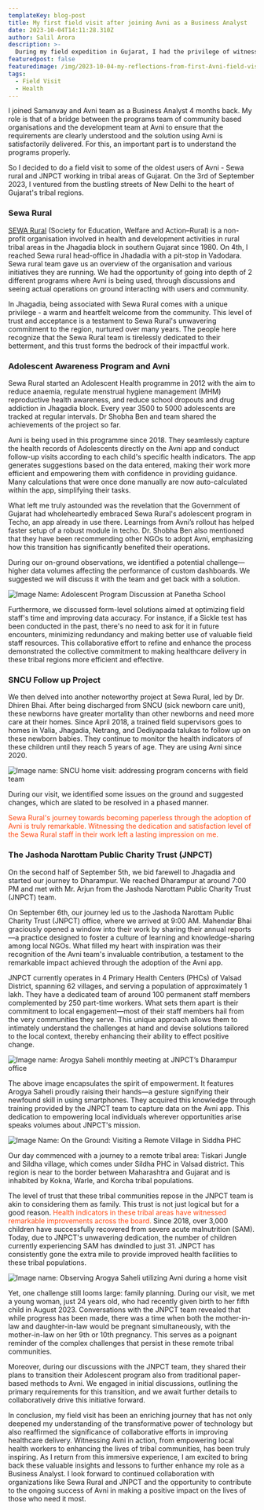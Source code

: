 ```yaml
---
templateKey: blog-post
title: My first field visit after joining Avni as a Business Analyst
date: 2023-10-04T14:11:28.310Z
author: Salil Arora
description: >-
  During my field expedition in Gujarat, I had the privilege of witnessing the grassroots activities where Avni is making a significant impact. Sewa Rural and Jashoda Narottam Public Charity Trust (JNPCT), both long-standing NGOs dedicated to serving the tribal communities of Gujarat, have harnessed the power of Avni to enhance their work. Join me on this journey as we delve into the tangible results and transformative potential of Avni in the heart of Gujarat's tribal regions.
featuredpost: false
featuredimage: /img/2023-10-04-my-reflections-from-first-Avni-field-visit-after-joining-as-ba/dharampur_arogya_saheli.jpg
tags:
  - Field Visit 
  - Health
---
```

I joined Samanvay and Avni team as a Business Analyst 4 months back. My role is that of a bridge between the programs team of community based organisations and the development team at Avni to ensure that the requirements are clearly understood and the solution using Avni is satisfactorily delivered. For this, an important part is to understand the programs properly.

So I decided to do a field visit to some of the oldest users of Avni - Sewa rural and JNPCT working in tribal areas of Gujarat.  On the 3rd of September 2023, I ventured from the bustling streets of New Delhi to the heart of Gujarat's tribal regions. 

### Sewa Rural
<a href="http://https://sewarural.org/" target="_blank" rel="noopener noreferrer">SEWA Rural</a> (Society for Education, Welfare and Action–Rural) is a non-profit organisation involved in health and development activities in rural tribal areas in the Jhagadia block in southern Gujarat since 1980. On 4th, I reached Sewa rural head-office in Jhadadia with a pit-stop in Vadodara. Sewa rural team gave us an overview of the organisation and various initiatives they are running. We had the opportunity of going into depth of 2 different programs where Avni is being used, through discussions and seeing actual operations on ground interacting with users and community.

In Jhagadia, being associated with Sewa Rural comes with a unique privilege - a warm and heartfelt welcome from the community. This level of trust and acceptance is a testament to Sewa Rural's unwavering commitment to the region, nurtured over many years. The people here recognize that the Sewa Rural team is tirelessly dedicated to their betterment, and this trust forms the bedrock of their impactful work.  


### Adolescent Awareness Program and Avni
Sewa Rural started an Adolescent Health programme in 2012 with the aim to reduce anaemia, regulate menstrual hygiene management (MHM) reproductive health awareness, and reduce school dropouts and drug addiction in Jhagadia block. Every year 3500 to 5000 adolescents are tracked at regular intervals. Dr Shobha Ben and team shared the achievements of the project so far. 

Avni is being used in this programme since 2018. They seamlessly capture the health records of Adolescents directly on the Avni app and conduct follow-up visits according to each child's specific health indicators. The app generates suggestions based on the data entered, making their work more efficient and empowering them with confidence in providing guidance. Many calculations that were once done manually are now auto-calculated within the app, simplifying their tasks. 

What left me truly astounded was the revelation that the Government of Gujarat had wholeheartedly embraced Sewa Rural's adolescent program in Techo, an app already in use there. Learnings from Avni’s rollout has helped faster setup of a robust module in techo. Dr. Shobha Ben also mentioned that they have been recommending other NGOs to adopt Avni, emphasizing how this transition has significantly benefited their operations.


During our on-ground observations, we identified a potential challenge—higher data volumes affecting the performance of custom dashboards. We suggested we will discuss it with the team and get back with a solution.

![Image Name: Adolescent Program Discussion at Panetha School](/img/2023-10-04-my-reflections-from-first-Avni-field-visit-after-joining-as-ba/adolescent_program_discussion.jpeg)

Furthermore, we discussed form-level solutions aimed at optimizing field staff's time and improving data accuracy. For instance, if a Sickle test has been conducted in the past, there's no need to ask for it in future encounters, minimizing redundancy and making better use of valuable field staff resources. This collaborative effort to refine and enhance the process demonstrated the collective commitment to making healthcare delivery in these tribal regions more efficient and effective.

### SNCU Follow up Project
We then delved into another noteworthy project at Sewa Rural, led by Dr. Dhiren Bhai. After being discharged from SNCU (sick newborn care unit), these newborns have greater mortality than other newborns and need more care at their homes. Since April 2018, a trained field supervisors goes to homes in Valia, Jhagadia, Netrang, and Dediyapada talukas to follow up on these newborn babies. They continue to monitor the health indicators of these children until they reach 5 years of age. They are using Avni since 2020.

![Image name: SNCU home visit: addressing program concerns with field team](/img/2023-10-04-my-reflections-from-first-Avni-field-visit-after-joining-as-ba/SNCU_home_visit.jpeg)

During our visit, we identified some issues on the ground and suggested changes, which are slated to be resolved in a phased manner. 

<span style="color:#ff470f">Sewa Rural's journey towards becoming paperless through the adoption of Avni is truly remarkable. Witnessing the dedication and satisfaction level of the Sewa Rural staff in their work left a lasting impression on me.</span> 

### The Jashoda Narottam Public Charity Trust (JNPCT)
On the second half of September 5th, we bid farewell to Jhagadia and started our  journey to Dharampur. We reached Dharampur at around 7:00 PM and met with Mr. Arjun from the Jashoda Narottam Public Charity Trust (JNPCT) team. 

On September 6th, our journey led us to the Jashoda Narottam Public Charity Trust (JNPCT) office, where we arrived at 9:00 AM. Mahendar Bhai graciously opened a window into their work by sharing their annual reports—a practice designed to foster a culture of learning and knowledge-sharing among local NGOs. What filled my heart with inspiration was their recognition of the Avni team's invaluable contribution, a testament to the remarkable impact achieved through the adoption of the Avni app.

JNPCT currently operates in 4 Primary Health Centers (PHCs) of Valsad District, spanning 62 villages, and serving a population of approximately 1 lakh. They have a dedicated team of around 100 permanent staff members complemented by 250 part-time workers. What sets them apart is their commitment to local engagement—most of their staff members hail from the very communities they serve. This unique approach allows them to intimately understand the challenges at hand and devise solutions tailored to the local context, thereby enhancing their ability to effect positive change.

![Image name: Arogya Saheli monthly meeting at JNPCT’s Dharampur office](/img/2023-10-04-my-reflections-from-first-Avni-field-visit-after-joining-as-ba/dharampur_arogya_saheli.jpg)

The above image encapsulates the spirit of empowerment. It features Arogya Saheli proudly raising their hands—a gesture signifying their newfound skill in using smartphones. They acquired this knowledge through training provided by the JNPCT team to capture data on the Avni app. This dedication to empowering local individuals wherever opportunities arise speaks volumes about JNPCT's mission.

![Image Name: On the Ground: Visiting a Remote Village in Siddha PHC](/img/2023-10-04-my-reflections-from-first-Avni-field-visit-after-joining-as-ba/arogya_saheli_remote_village_visit.jpg)

Our day commenced with a journey to a remote tribal area: Tiskari Jungle and Sildha village, which comes under Sildha PHC in Valsad district. This region is near to the border between Maharashtra and Gujarat and is inhabited by Kokna, Warle, and Korcha tribal populations.

The level of trust that these tribal communities repose in the JNPCT team is akin to considering them as family. This trust is not just logical but for a good reason.<span style="color:#ff470f"> Health indicators in these tribal areas have witnessed remarkable improvements across the board.</span> Since 2018, over 3,000 children have successfully recovered from severe acute malnutrition (SAM). Today, due to JNPCT's unwavering dedication, the number of children currently experiencing SAM has dwindled to just 31. JNPCT has consistently gone the extra mile to provide improved health facilities to these tribal populations.

![Image name: Observing Arogya Saheli utilizing Avni during a home visit](/img/2023-10-04-my-reflections-from-first-Avni-field-visit-after-joining-as-ba/arogya_saheli_using_avni.jpg)

Yet, one challenge still looms large: family planning. During our visit, we met a young woman, just 24 years old, who had recently given birth to her fifth child in August 2023. Conversations with the JNPCT team revealed that while progress has been made, there was a time when both the mother-in-law and daughter-in-law would be pregnant simultaneously, with the mother-in-law on her 9th or 10th pregnancy. This serves as a poignant reminder of the complex challenges that persist in these remote tribal communities. 

Moreover, during our discussions with the JNPCT team, they shared their plans to transition their Adolescent program also from traditional paper-based methods to Avni. We engaged in initial discussions, outlining the primary requirements for this transition, and we await further details to collaboratively drive this initiative forward.

In conclusion, my field visit has been an enriching journey that has not only deepened my understanding of the transformative power of technology but also reaffirmed the significance of collaborative efforts in improving healthcare delivery. Witnessing Avni in action, from empowering local health workers to enhancing the lives of tribal communities, has been truly inspiring. As I return from this immersive experience, I am excited to bring back these valuable insights and lessons to further enhance my role as a Business Analyst. I look forward to continued collaboration with organizations like Sewa Rural and JNPCT and the opportunity to contribute to the ongoing success of Avni in making a positive impact on the lives of those who need it most.

